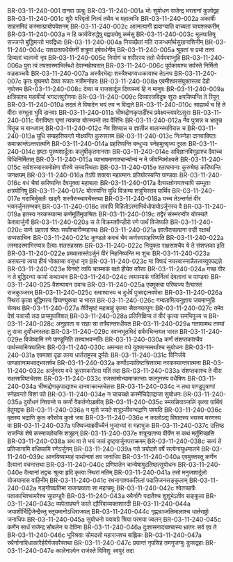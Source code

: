 BR-03-11-240-001	दानवा ऊचुः
BR-03-11-240-001a	भोः सुयोधन राजेन्द्र भरतानां कुलोद्वह
BR-03-11-240-001c	शूरैः परिवृतो नित्यं तथैव च महात्मभिः
BR-03-11-240-002a	अकार्षीः साहसमिदं कस्मात्प्रायोपवेशनम्
BR-03-11-240-002c	आत्मत्यागी ह्यवाग्याति वाच्यतां चायशस्करीम्
BR-03-11-240-003a	न हि कार्यविरुद्धेषु बह्वपायेषु कर्मसु
BR-03-11-240-003c	मूलघातिषु सज्जन्ते बुद्धिमन्तो भवद्विधाः
BR-03-11-240-004a	नियच्छैतां मतिं राजन्धर्मार्थसुखनाशिनीम्
BR-03-11-240-004c	यशःप्रतापधैर्यघ्नीं शत्रूणां हर्षवर्धनीम्
BR-03-11-240-005a	श्रूयतां च प्रभो तत्त्वं दिव्यतां चात्मनो नृप
BR-03-11-240-005c	निर्माणं च शरीरस्य ततो धैर्यमवाप्नुहि
BR-03-11-240-006a	पुरा त्वं तपसास्माभिर्लब्धो देवान्महेश्वरात्
BR-03-11-240-006c	पूर्वकायश्च सर्वस्ते निर्मितो वज्रसञ्चयैः
BR-03-11-240-007a	अस्त्रैरभेद्यः शस्त्रैश्चाप्यधःकायश्च तेऽनघ
BR-03-11-240-007c	कृतः पुष्पमयो देव्या रूपतः स्त्रीमनोहरः
BR-03-11-240-008a	एवमीश्वरसंयुक्तस्तव देहो नृपोत्तम
BR-03-11-240-008c	देव्या च राजशार्दूल दिव्यस्त्वं हि न मानुषः
BR-03-11-240-009a	क्षत्रियाश्च महावीर्या भगदत्तपुरोगमाः
BR-03-11-240-009c	दिव्यास्त्रविदुषः शूराः क्षपयिष्यन्ति ते रिपून्
BR-03-11-240-010a	तदलं ते विषादेन भयं तव न विद्यते
BR-03-11-240-010c	साह्यार्थं च हि ते वीराः सम्भूता भुवि दानवाः
BR-03-11-240-011a	भीष्मद्रोणकृपादींश्च प्रवेक्ष्यन्त्यपरेऽसुराः
BR-03-11-240-011c	यैराविष्टा घृणां त्यक्त्वा योत्स्यन्ते तव वैरिभिः
BR-03-11-240-012a	नैव पुत्रान्न च भ्रातॄन्न पितॄन्न च बान्धवान्
BR-03-11-240-012c	नैव शिष्यान्न च ज्ञातीन्न बालान्स्थविरान्न च
BR-03-11-240-013a	युधि सम्प्रहरिष्यन्तो मोक्ष्यन्ति कुरुसत्तम
BR-03-11-240-013c	निःस्नेहा दानवाविष्टाः समाक्रान्तेऽन्तरात्मनि
BR-03-11-240-014a	प्रहरिष्यन्ति बन्धुभ्यः स्नेहमुत्सृज्य दूरतः
BR-03-11-240-014c	हृष्टाः पुरुषशार्दूलाः कलुषीकृतमानसाः
BR-03-11-240-014e	अविज्ञानविमूढाश्च दैवाच्च विधिनिर्मितात्
BR-03-11-240-015a	व्याभाषमाणाश्चान्योन्यं न मे जीवन्विमोक्ष्यसे
BR-03-11-240-015c	सर्वशस्त्रास्त्रमोक्षेण पौरुषे समवस्थिताः
BR-03-11-240-015e	श्लाघमानाः कुरुश्रेष्ठ करिष्यन्ति जनक्षयम्
BR-03-11-240-016a	तेऽपि शक्त्या महात्मानः प्रतियोत्स्यन्ति पाण्डवाः
BR-03-11-240-016c	वधं चैषां करिष्यन्ति दैवयुक्ता महाबलाः
BR-03-11-240-017a	दैत्यरक्षोगणाश्चापि सम्भूताः क्षत्रयोनिषु
BR-03-11-240-017c	योत्स्यन्ति युधि विक्रम्य शत्रुभिस्तव पार्थिव
BR-03-11-240-017e	गदाभिर्मुसलैः खड्गैः शस्त्रैरुच्चावचैस्तथा
BR-03-11-240-018a	यच्च तेऽन्तर्गतं वीर भयमर्जुनसम्भवम्
BR-03-11-240-018c	तत्रापि विहितोऽस्माभिर्वधोपायोऽर्जुनस्य वै
BR-03-11-240-019a	हतस्य नरकस्यात्मा कर्णमूर्तिमुपाश्रितः
BR-03-11-240-019c	तद्वैरं संस्मरन्वीर योत्स्यते केशवार्जुनौ
BR-03-11-240-020a	स ते विक्रमशौण्डीरो रणे पार्थं विजेष्यति
BR-03-11-240-020c	कर्णः प्रहरतां श्रेष्ठः सर्वांश्चारीन्महारथः
BR-03-11-240-021a	ज्ञात्वैतच्छद्मना वज्री रक्षार्थं सव्यसाचिनः
BR-03-11-240-021c	कुण्डले कवचं चैव कर्णस्यापहरिष्यति
BR-03-11-240-022a	तस्मादस्माभिरप्यत्र दैत्याः शतसहस्रशः
BR-03-11-240-022c	नियुक्ता राक्षसाश्चैव ये ते संशप्तका इति
BR-03-11-240-022e	प्रख्यातास्तेऽर्जुनं वीरं निहनिष्यन्ति मा शुचः
BR-03-11-240-023a	असपत्ना त्वया हीयं भोक्तव्या वसुधा नृप
BR-03-11-240-023c	मा विषादं नयस्वास्मान्नैतत्त्वय्युपपद्यते
BR-03-11-240-023e	विनष्टे त्वयि चास्माकं पक्षो हीयेत कौरव
BR-03-11-240-024a	गच्छ वीर न ते बुद्धिरन्या कार्या कथञ्चन
BR-03-11-240-024c	त्वमस्माकं गतिर्नित्यं देवतानां च पाण्डवाः
BR-03-11-240-025	वैशम्पायन उवाच
BR-03-11-240-025a	एवमुक्त्वा परिष्वज्य दैत्यास्तं राजकुञ्जरम्
BR-03-11-240-025c	समाश्वास्य च दुर्धर्षं पुत्रवद्दानवर्षभाः
BR-03-11-240-026a	स्थिरां कृत्वा बुद्धिमस्य प्रियाण्युक्त्वा च भारत
BR-03-11-240-026c	गम्यतामित्यनुज्ञाय जयमाप्नुहि चेत्यथ
BR-03-11-240-027a	तैर्विसृष्टं महाबाहुं कृत्या सैवानयत्पुनः
BR-03-11-240-027c	तमेव देशं यत्रासौ तदा प्रायमुपाविशत्
BR-03-11-240-028a	प्रतिनिक्षिप्य तं वीरं कृत्या समभिपूज्य च
BR-03-11-240-028c	अनुज्ञाता च राज्ञा सा तत्रैवान्तरधीयत
BR-03-11-240-029a	गतायामथ तस्यां तु राजा दुर्योधनस्तदा
BR-03-11-240-029c	स्वप्नभूतमिदं सर्वमचिन्तयत भारत
BR-03-11-240-029e	विजेष्यामि रणे पाण्डूनिति तस्याभवन्मतिः
BR-03-11-240-030a	कर्णं संशप्तकांश्चैव पार्थस्यामित्रघातिनः
BR-03-11-240-030c	अमन्यत वधे युक्तान्समर्थांश्च सुयोधनः
BR-03-11-240-031a	एवमाशा दृढा तस्य धार्तराष्ट्रस्य दुर्मतेः
BR-03-11-240-031c	विनिर्जये पाण्डवानामभवद्भरतर्षभ
BR-03-11-240-032a	कर्णोऽप्याविष्टचित्तात्मा नरकस्यान्तरात्मना
BR-03-11-240-032c	अर्जुनस्य वधे क्रूरामकरोत्स मतिं तदा
BR-03-11-240-033a	संशप्तकाश्च ते वीरा राक्षसाविष्टचेतसः
BR-03-11-240-033c	रजस्तमोभ्यामाक्रान्ताः फल्गुनस्य वधैषिणः
BR-03-11-240-034a	भीष्मद्रोणकृपाद्याश्च दानवाक्रान्तचेतसः
BR-03-11-240-034c	न तथा पाण्डुपुत्राणां स्नेहवन्तो विशां पते
BR-03-11-240-034e	न चाचचक्षे कस्मैचिदेतद्राजा सुयोधनः
BR-03-11-240-035a	दुर्योधनं निशान्ते च कर्णो वैकर्तनोऽब्रवीत्
BR-03-11-240-035c	स्मयन्निवाञ्जलिं कृत्वा पार्थिवं हेतुमद्वचः
BR-03-11-240-036a	न मृतो जयते शत्रूञ्जीवन्भद्राणि पश्यति
BR-03-11-240-036c	मृतस्य भद्राणि कुतः कौरवेय कुतो जयः
BR-03-11-240-036e	न कालोऽद्य विषादस्य भयस्य मरणस्य वा
BR-03-11-240-037a	परिष्वज्याब्रवीच्चैनं भुजाभ्यां स महाभुजः
BR-03-11-240-037c	उत्तिष्ठ राजन्किं शेषे कस्माच्छोचसि शत्रुहन्
BR-03-11-240-037e	शत्रून्प्रताप्य वीर्येण स कथं मर्तुमिच्छसि
BR-03-11-240-038a	अथ वा ते भयं जातं दृष्ट्वार्जुनपराक्रमम्
BR-03-11-240-038c	सत्यं ते प्रतिजानामि वधिष्यामि रणेऽर्जुनम्
BR-03-11-240-039a	गते त्रयोदशे वर्षे सत्येनायुधमालभे
BR-03-11-240-039c	आनयिष्याम्यहं पार्थान्वशं तव जनाधिप
BR-03-11-240-040a	एवमुक्तस्तु कर्णेन दैत्यानां वचनात्तथा
BR-03-11-240-040c	प्रणिपातेन चान्येषामुदतिष्ठत्सुयोधनः
BR-03-11-240-040e	दैत्यानां तद्वचः श्रुत्वा हृदि कृत्वा स्थिरां मतिम्
BR-03-11-240-041a	ततो मनुजशार्दूलो योजयामास वाहिनीम्
BR-03-11-240-041c	रथनागाश्वकलिलां पदातिजनसङ्कुलाम्
BR-03-11-240-042a	गङ्गौघप्रतिमा राजन्प्रयाता सा महाचमूः
BR-03-11-240-042c	श्वेतच्छत्रैः पताकाभिश्चामरैश्च सुपाण्डुरैः
BR-03-11-240-043a	रथैर्नागैः पदातैश्च शुशुभेऽतीव सङ्कुला
BR-03-11-240-043c	व्यपेताभ्रघने काले द्यौरिवाव्यक्तशारदी
BR-03-11-240-044a	जयाशीर्भिर्द्विजेन्द्रैस्तु स्तूयमानोऽधिराजवत्
BR-03-11-240-044c	गृह्णन्नञ्जलिमालाश्च धार्तराष्ट्रो जनाधिपः
BR-03-11-240-045a	सुयोधनो ययावग्रे श्रिया परमया ज्वलन्
BR-03-11-240-045c	कर्णेन सार्धं राजेन्द्र सौबलेन च देविना
BR-03-11-240-046a	दुःशासनादयश्चास्य भ्रातरः सर्व एव ते
BR-03-11-240-046c	भूरिश्रवाः सोमदत्तो महाराजश्च बाह्लिकः
BR-03-11-240-047a	रथैर्नानाविधाकारैर्हयैर्गजवरैस्तथा
BR-03-11-240-047c	प्रयान्तं नृपसिंहं तमनुजग्मुः कुरूद्वहाः
BR-03-11-240-047e	कालेनाल्पेन राजंस्ते विविशुः स्वपुरं तदा
